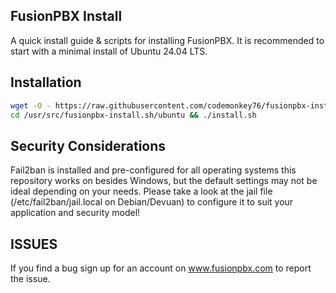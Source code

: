 FusionPBX Install
--------------------------------------
A quick install guide & scripts for installing FusionPBX. It is recommended to start with a minimal install of Ubuntu 24.04 LTS.

## Installation
```sh
wget -O - https://raw.githubusercontent.com/codemonkey76/fusionpbx-installer/main/pre-install.sh | sh;
cd /usr/src/fusionpbx-install.sh/ubuntu && ./install.sh
```

## Security Considerations
Fail2ban is installed and pre-configured for all operating systems this repository works on besides Windows, but the default settings may not be ideal depending on your needs. Please take a look at the jail file (/etc/fail2ban/jail.local on Debian/Devuan) to configure it to suit your application and security model!

## ISSUES
If you find a bug sign up for an account on www.fusionpbx.com to report the issue.

